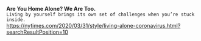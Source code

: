 **Are You Home Alone? We Are Too.**\
`Living by yourself brings its own set of challenges when you’re stuck inside.`\
https://nytimes.com/2020/03/31/style/living-alone-coronavirus.html?searchResultPosition=10

